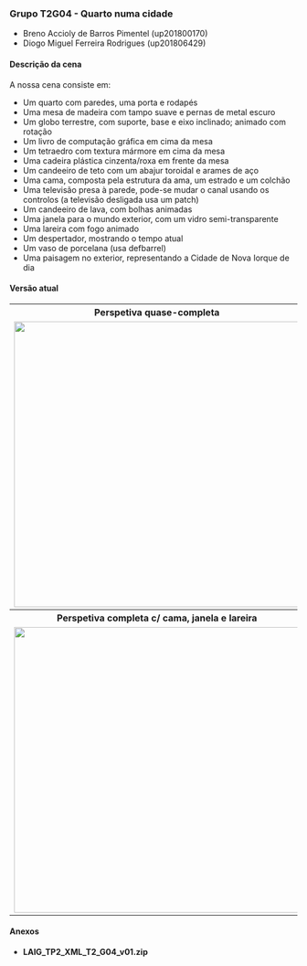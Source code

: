 <h3><strong>Grupo T2G04 - Quarto numa cidade</strong></h2>
<ul>
    <li>Breno Accioly de Barros Pimentel (up201800170)</li>
    <li>Diogo Miguel Ferreira Rodrigues (up201806429)</li>
</ul>
<h4>Descrição da cena</h4>
A nossa cena consiste em:
<ul>
    <li>Um quarto com paredes, uma porta e rodapés</li>
    <li>Uma mesa de madeira com tampo suave e pernas de metal escuro</li>
    <li>Um globo terrestre, com suporte, base e eixo inclinado; animado com rotação</li>
    <li>Um livro de computação gráfica em cima da mesa</li>
    <li>Um tetraedro com textura mármore em cima da mesa</li>
    <li>Uma cadeira plástica cinzenta/roxa em frente da mesa</li>
    <li>Um candeeiro de teto com um abajur toroidal e arames de aço</li>
    <li>Uma cama, composta pela estrutura da ama, um estrado e um colchão</li>
    <li>Uma televisão presa à parede, pode-se mudar o canal usando os controlos (a televisão desligada usa um patch)</li>
    <li>Um candeeiro de lava, com bolhas animadas</li>
    <li>Uma janela para o mundo exterior, com um vidro semi-transparente</li>
    <li>Uma lareira com fogo animado</li>
    <li>Um despertador, mostrando o tempo atual</li>
    <li>Um vaso de porcelana (usa defbarrel)</li>
    <li>Uma paisagem no exterior, representando a Cidade de Nova Iorque de dia</li>
</ul>

<h4>Versão atual</h4>
<table>
    <tbody>
        <tr>
            <th>Perspetiva quase-completa</th>
            <th>Detalhe da mesa e objetos</th>
        </tr>
        <tr>
            <td><img src="https://i.imgur.com/FbLjRl8.jpg" width="500px"></td>
            <td><img src="https://i.imgur.com/h1BnJY0.jpg" width="500px"></td>
        </tr>
        <tr>
            <th>Perspetiva completa c/ cama, janela e lareira</th>
            <th>Detalhe da lareira (acesa) e do vaso</th>
        </tr>
        <tr>
            <td><img src="https://i.imgur.com/W9Ti1vo.jpg" width="500px"></td>
            <td><img src="https://i.imgur.com/Efta7yb.jpg" width="500px"></td>
        </tr>
    </tbody>
</table>
<h4>Anexos</h4>
<ul>
    <li><strong>LAIG_TP2_XML_T2_G04_v01.zip</strong></li>
</ul>
